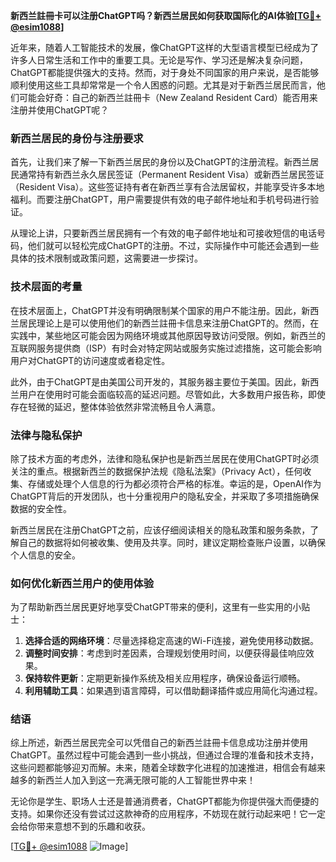 **新西兰註冊卡可以注册ChatGPT吗？新西兰居民如何获取国际化的AI体验[[TG💪+ @esim1088](https://t.me/s/esim1088)]**

近年来，随着人工智能技术的发展，像ChatGPT这样的大型语言模型已经成为了许多人日常生活和工作中的重要工具。无论是写作、学习还是解决复杂问题，ChatGPT都能提供强大的支持。然而，对于身处不同国家的用户来说，是否能够顺利使用这些工具却常常是一个令人困惑的问题。尤其是对于新西兰居民而言，他们可能会好奇：自己的新西兰註冊卡（New Zealand Resident Card）能否用来注册并使用ChatGPT呢？

### 新西兰居民的身份与注册要求

首先，让我们来了解一下新西兰居民的身份以及ChatGPT的注册流程。新西兰居民通常持有新西兰永久居民签证（Permanent Resident Visa）或新西兰居民签证（Resident Visa）。这些签证持有者在新西兰享有合法居留权，并能享受许多本地福利。而要注册ChatGPT，用户需要提供有效的电子邮件地址和手机号码进行验证。

从理论上讲，只要新西兰居民拥有一个有效的电子邮件地址和可接收短信的电话号码，他们就可以轻松完成ChatGPT的注册。不过，实际操作中可能还会遇到一些具体的技术限制或政策问题，这需要进一步探讨。

### 技术层面的考量

在技术层面上，ChatGPT并没有明确限制某个国家的用户不能注册。因此，新西兰居民理论上是可以使用他们的新西兰註冊卡信息来注册ChatGPT的。然而，在实践中，某些地区可能会因为网络环境或其他原因导致访问受限。例如，新西兰的互联网服务提供商（ISP）有时会对特定网站或服务实施过滤措施，这可能会影响用户对ChatGPT的访问速度或者稳定性。

此外，由于ChatGPT是由美国公司开发的，其服务器主要位于美国。因此，新西兰用户在使用时可能会面临较高的延迟问题。尽管如此，大多数用户报告称，即使存在轻微的延迟，整体体验依然非常流畅且令人满意。

### 法律与隐私保护

除了技术方面的考虑外，法律和隐私保护也是新西兰居民在使用ChatGPT时必须关注的重点。根据新西兰的数据保护法规《隐私法案》（Privacy Act），任何收集、存储或处理个人信息的行为都必须符合严格的标准。幸运的是，OpenAI作为ChatGPT背后的开发团队，也十分重视用户的隐私安全，并采取了多项措施确保数据的安全性。

新西兰居民在注册ChatGPT之前，应该仔细阅读相关的隐私政策和服务条款，了解自己的数据将如何被收集、使用及共享。同时，建议定期检查账户设置，以确保个人信息的安全。

### 如何优化新西兰用户的使用体验

为了帮助新西兰居民更好地享受ChatGPT带来的便利，这里有一些实用的小贴士：

1. **选择合适的网络环境**：尽量选择稳定高速的Wi-Fi连接，避免使用移动数据。
2. **调整时间安排**：考虑到时差因素，合理规划使用时间，以便获得最佳响应效果。
3. **保持软件更新**：定期更新操作系统及相关应用程序，确保设备运行顺畅。
4. **利用辅助工具**：如果遇到语言障碍，可以借助翻译插件或应用简化沟通过程。

### 结语

综上所述，新西兰居民完全可以凭借自己的新西兰註冊卡信息成功注册并使用ChatGPT。虽然过程中可能会遇到一些小挑战，但通过合理的准备和技术支持，这些问题都能够迎刃而解。未来，随着全球数字化进程的加速推进，相信会有越来越多的新西兰人加入到这一充满无限可能的人工智能世界中来！

无论你是学生、职场人士还是普通消费者，ChatGPT都能为你提供强大而便捷的支持。如果你还没有尝试过这款神奇的应用程序，不妨现在就行动起来吧！它一定会给你带来意想不到的乐趣和收获。

[[TG💪+ @esim1088](https://t.me/s/esim1088) ![Image](https://i.postimg.cc/4NQfJmqS/Snipaste-2025-05-13-00-14-12.png)]
